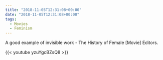 ```yaml
---
title: "2018-11-05T12:31:08+00:00"
date: "2018-11-05T12:31:08+00:00"
tags:
  - Movies
  - Feminism
---
```


A good example of invisible work - The History of Female [Movie] Editors.

{{< youtube yzuYgcBZsQ8 >}}

